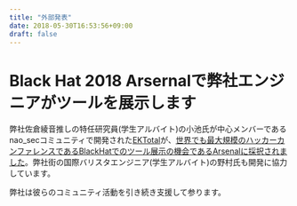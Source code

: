 ```yaml
---
title: "外部発表"
date: 2018-05-30T16:53:56+09:00
draft: false
---
```


# Black Hat 2018 Arsernalで弊社エンジニアがツールを展示します
弊社佐倉綾音推しの特任研究員(学生アルバイト)の小池氏が中心メンバーであるnao_secコミュニティで開発された[EKTotal][2]が、[世界でも最大規模のハッカーカンファレンスであるBlackHatでのツール展示の機会であるArsenalに採択されました][1]。弊社街の国際バリスタエンジニア(学生アルバイト)の野村氏も開発に協力しています。


弊社は彼らのコミュニティ活動を引き続き支援して参ります。

[1]: https://www.blackhat.com/us-18/arsenal/schedule/index.html#ektotal-11949
[2]: https://github.com/nao-sec/ektotal